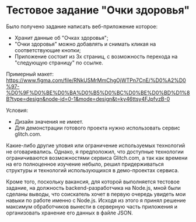 # Тестовое задание "Очки здоровья"

Было получено задание написать веб-приложение которое:
+ Хранит данные об "Очках здоровья";
+ "Очки здоровья" можно добавлять и снимать кликая на соответствующие кнопки;
+ Приложение состоит из 3х страниц, с возможность перехода на "следующую страницу" по ссылке.

Примерный макет:
https://www.figma.com/file/RNkUSMrMmChgOjWTPn7CnE/%D0%A2%D0%97-%D0%9F%D0%BE%D0%BA%D0%B5%D0%BC%D0%BE%D0%BD%D1%8B?type=design&node-id=0-1&mode=design&t=ky46ttsy4FJpfvzB-0

Условия:
+ Дизайн значения не имеет.
+ Для демонстрации готового проекта нужно использовать сервис glitch.com. 

Какие-либо другие уловия или ограничение используемых технологий не оговаривались. Однако, я предположил, что доступные технологии ограничиваются возможностями сервиса Glitch.com, а так как времени на его полноценное изучение небыло, решил придерживаться структуры и технологий использующихся в демо-проектах сервиса.

Кроме того, поскольку вакансия, для которой выполняется тестовое задание, на должность backend-разработчика на Node.js, мной были сделаны выводы, что соискатель хочет в первую очередь увидеть мои навыки по работе именно с Node.js. Исходя из этого я принял решение максимум обработчиков вынести в серверную часть приложения и организовать хранение его данных в файле JSON.


